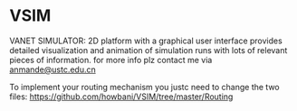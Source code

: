 # VSIM
VANET SIMULATOR: 2D platform with a graphical user interface provides detailed visualization and animation of simulation runs with lots of relevant pieces of information.
for more info plz contact me via anmande@ustc.edu.cn

To implement your routing mechanism you justc need to change the two files:
   https://github.com/howbani/VSIM/tree/master/Routing
